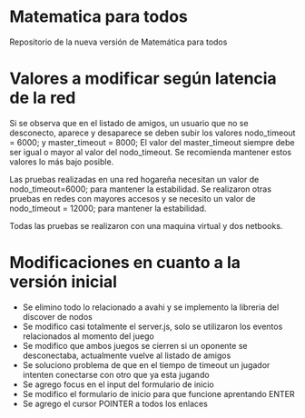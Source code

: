 # Matematica para todos

Repositorio de la nueva versión de Matemática para todos

# Valores a modificar según latencia de la red
Si se observa que en el listado de amigos, un usuario que no se desconecto, aparece y desaparece se deben subir
los valores nodo_timeout = 6000; y master_timeout = 8000; El valor del master_timeout siempre debe ser igual o mayor al valor del nodo_timeout. Se recomienda mantener estos valores lo más bajo posible.

Las pruebas realizadas en una red hogareña necesitan un valor de nodo_timeout=6000; para mantener la estabilidad. Se realizaron otras pruebas en redes con mayores accesos y se necesito un valor de nodo_timeout = 12000; para mantener la estabilidad.

Todas las pruebas se realizaron con una maquina virtual y dos netbooks.


# Modificaciones en cuanto a la versión inicial

- Se elimino todo lo relacionado a avahi y se implemento la libreria del discover de nodos
- Se modifico casi totalmente el server.js, solo se utilizaron los eventos relacionados al momento del juego
- Se modifico que ambos juegos se cierren si un oponente se desconectaba, actualmente vuelve al listado de amigos
- Se soluciono problema de que en el tiempo de timeout un jugador intenten conectarse con otro que ya esta jugando
- Se agrego focus en el input del formulario de inicio
- Se modifico el formulario de inicio para que funcione aprentando ENTER
- Se agrego el cursor POINTER a todos los enlaces



